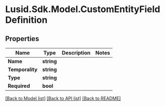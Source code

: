# Lusid.Sdk.Model.CustomEntityFieldDefinition

## Properties

Name | Type | Description | Notes
------------ | ------------- | ------------- | -------------
**Name** | **string** |  | 
**Temporality** | **string** |  | 
**Type** | **string** |  | 
**Required** | **bool** |  | 

[[Back to Model list]](../README.md#documentation-for-models) [[Back to API list]](../README.md#documentation-for-api-endpoints) [[Back to README]](../README.md)

